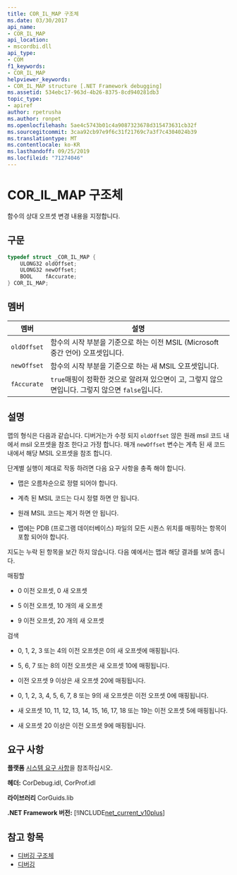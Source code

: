 ```yaml
---
title: COR_IL_MAP 구조체
ms.date: 03/30/2017
api_name:
- COR_IL_MAP
api_location:
- mscordbi.dll
api_type:
- COM
f1_keywords:
- COR_IL_MAP
helpviewer_keywords:
- COR_IL_MAP structure [.NET Framework debugging]
ms.assetid: 534ebc17-963d-4b26-8375-8cd940281db3
topic_type:
- apiref
author: rpetrusha
ms.author: ronpet
ms.openlocfilehash: 5ae4c5743b01c4a9087323678d315473631cb32f
ms.sourcegitcommit: 3caa92cb97e9f6c31f21769c7a3f7c4304024b39
ms.translationtype: MT
ms.contentlocale: ko-KR
ms.lasthandoff: 09/25/2019
ms.locfileid: "71274046"
---
```

# <a name="cor_il_map-structure"></a>COR_IL_MAP 구조체
함수의 상대 오프셋 변경 내용을 지정합니다.  
  
## <a name="syntax"></a>구문  
  
```cpp  
typedef struct _COR_IL_MAP {  
    ULONG32 oldOffset;   
    ULONG32 newOffset;   
    BOOL    fAccurate;  
} COR_IL_MAP;  
```  
  
## <a name="members"></a>멤버  
  
|멤버|설명|  
|------------|-----------------|  
|`oldOffset`|함수의 시작 부분을 기준으로 하는 이전 MSIL (Microsoft 중간 언어) 오프셋입니다.|  
|`newOffset`|함수의 시작 부분을 기준으로 하는 새 MSIL 오프셋입니다.|  
|`fAccurate`|`true`매핑이 정확한 것으로 알려져 있으면이 고, 그렇지 않으면입니다. 그렇지 않으면 `false`입니다.|  
  
## <a name="remarks"></a>설명  
 맵의 형식은 다음과 같습니다. 디버거는가 수정 되지 `oldOffset` 않은 원래 msil 코드 내에서 msil 오프셋을 참조 한다고 가정 합니다. 매개 `newOffset` 변수는 계측 된 새 코드 내에서 해당 MSIL 오프셋을 참조 합니다.  
  
 단계별 실행이 제대로 작동 하려면 다음 요구 사항을 충족 해야 합니다.  
  
- 맵은 오름차순으로 정렬 되어야 합니다.  
  
- 계측 된 MSIL 코드는 다시 정렬 하면 안 됩니다.  
  
- 원래 MSIL 코드는 제거 하면 안 됩니다.  
  
- 맵에는 PDB (프로그램 데이터베이스) 파일의 모든 시퀀스 위치를 매핑하는 항목이 포함 되어야 합니다.  
  
 지도는 누락 된 항목을 보간 하지 않습니다. 다음 예에서는 맵과 해당 결과를 보여 줍니다.  
  
 매핑할  
  
- 0 이전 오프셋, 0 새 오프셋  
  
- 5 이전 오프셋, 10 개의 새 오프셋  
  
- 9 이전 오프셋, 20 개의 새 오프셋  
  
 검색  
  
- 0, 1, 2, 3 또는 4의 이전 오프셋은 0의 새 오프셋에 매핑됩니다.  
  
- 5, 6, 7 또는 8의 이전 오프셋은 새 오프셋 10에 매핑됩니다.  
  
- 이전 오프셋 9 이상은 새 오프셋 20에 매핑됩니다.  
  
- 0, 1, 2, 3, 4, 5, 6, 7, 8 또는 9의 새 오프셋은 이전 오프셋 0에 매핑됩니다.  
  
- 새 오프셋 10, 11, 12, 13, 14, 15, 16, 17, 18 또는 19는 이전 오프셋 5에 매핑됩니다.  
  
- 새 오프셋 20 이상은 이전 오프셋 9에 매핑됩니다.  
  
## <a name="requirements"></a>요구 사항  
 **플랫폼** [시스템 요구 사항](../../get-started/system-requirements.md)을 참조하십시오.  
  
 **헤더:** CorDebug.idl, CorProf.idl  
  
 **라이브러리** CorGuids.lib  
  
 **.NET Framework 버전:** [!INCLUDE[net_current_v10plus](../../../../includes/net-current-v10plus-md.md)]  
  
## <a name="see-also"></a>참고 항목

- [디버깅 구조체](debugging-structures.md)
- [디버깅](index.md)
